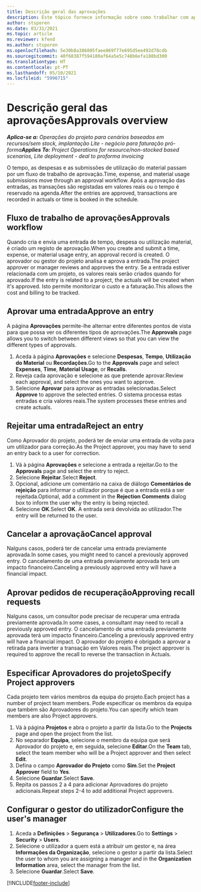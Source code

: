 ```yaml
---
title: Descrição geral das aprovações
description: Este tópico fornece informação sobre como trabalhar com aprovações no Project Operations.
author: stsporen
ms.date: 03/31/2021
ms.topic: article
ms.reviewer: kfend
ms.author: stsporen
ms.openlocfilehash: 5e30b8a386805faee869f77e695d5ee492d78cdb
ms.sourcegitcommit: 40f68387f594180af64a5e5c748b6efa188bd300
ms.translationtype: HT
ms.contentlocale: pt-PT
ms.lasthandoff: 05/10/2021
ms.locfileid: "5996715"
---
```

# <a name="approvals-overview"></a><span data-ttu-id="06222-103">Descrição geral das aprovações</span><span class="sxs-lookup"><span data-stu-id="06222-103">Approvals overview</span></span>

<span data-ttu-id="06222-104">_**Aplica-se a:** Operações do projeto para cenários baseados em recursos/sem stock, implantação Lite - negócio para faturação pró-forma_</span><span class="sxs-lookup"><span data-stu-id="06222-104">_**Applies To:** Project Operations for resource/non-stocked based scenarios, Lite deployment - deal to proforma invoicing_</span></span>

<span data-ttu-id="06222-105">O tempo, as despesas e as submissões de utilização do material passam por um fluxo de trabalho de aprovação.</span><span class="sxs-lookup"><span data-stu-id="06222-105">Time, expense, and material usage submissions move through an approval workflow.</span></span> <span data-ttu-id="06222-106">Após a aprovação das entradas, as transações são registadas em valores reais ou o tempo é reservado na agenda.</span><span class="sxs-lookup"><span data-stu-id="06222-106">After the entries are approved, transactions are recorded in actuals or time is booked in the schedule.</span></span>

## <a name="approvals-workflow"></a><span data-ttu-id="06222-107">Fluxo de trabalho de aprovações</span><span class="sxs-lookup"><span data-stu-id="06222-107">Approvals workflow</span></span>
<span data-ttu-id="06222-108">Quando cria e envia uma entrada de tempo, despesa ou utilização material, é criado um registo de aprovação.</span><span class="sxs-lookup"><span data-stu-id="06222-108">When you create and submit a time, expense, or material usage entry, an approval record is created.</span></span> <span data-ttu-id="06222-109">O aprovador ou gestor do projeto analisa e aprova a entrada.</span><span class="sxs-lookup"><span data-stu-id="06222-109">The project approver or manager reviews and approves the entry.</span></span> <span data-ttu-id="06222-110">Se a entrada estiver relacionada com um projeto, os valores reais serão criados quando for aprovado.</span><span class="sxs-lookup"><span data-stu-id="06222-110">If the entry is related to a project, the actuals will be created when it's approved.</span></span> <span data-ttu-id="06222-111">Isto permite monitorizar o custo e a faturação.</span><span class="sxs-lookup"><span data-stu-id="06222-111">This allows the cost and billing to be tracked.</span></span>

## <a name="approve-an-entry"></a><span data-ttu-id="06222-112">Aprovar uma entrada</span><span class="sxs-lookup"><span data-stu-id="06222-112">Approve an entry</span></span>
<span data-ttu-id="06222-113">A página **Aprovações** permite-lhe alternar entre diferentes pontos de vista para que possa ver os diferentes tipos de aprovações.</span><span class="sxs-lookup"><span data-stu-id="06222-113">The **Approvals** page allows you to switch between different views so that you can view the different types of approvals.</span></span>
  
1. <span data-ttu-id="06222-114">Aceda à página **Aprovações** e selecione **Despesas**, **Tempo**, **Utilização do Material** ou **Recordações**.</span><span class="sxs-lookup"><span data-stu-id="06222-114">Go to the **Approvals** page and select **Expenses**, **Time**, **Material Usage**, or **Recalls**.</span></span>
2. <span data-ttu-id="06222-115">Reveja cada aprovação e selecione as que pretende aprovar.</span><span class="sxs-lookup"><span data-stu-id="06222-115">Review each approval, and select the ones you want to approve.</span></span>
3. <span data-ttu-id="06222-116">Selecione **Aprovar** para aprovar as entradas selecionadas.</span><span class="sxs-lookup"><span data-stu-id="06222-116">Select **Approve** to approve the selected entries.</span></span>
<span data-ttu-id="06222-117">O sistema processa estas entradas e cria valores reais.</span><span class="sxs-lookup"><span data-stu-id="06222-117">The system processes these entries and create actuals.</span></span>

## <a name="reject-an-entry"></a><span data-ttu-id="06222-118">Rejeitar uma entrada</span><span class="sxs-lookup"><span data-stu-id="06222-118">Reject an entry</span></span>
<span data-ttu-id="06222-119">Como Aprovador do projeto, poderá ter de enviar uma entrada de volta para um utilizador para correção.</span><span class="sxs-lookup"><span data-stu-id="06222-119">As the Project approver, you may have to send an entry back to a user for correction.</span></span>
  
1. <span data-ttu-id="06222-120">Vá à página **Aprovações** e selecione a entrada a rejeitar.</span><span class="sxs-lookup"><span data-stu-id="06222-120">Go to the **Approvals** page and select the entry to reject.</span></span> 
2. <span data-ttu-id="06222-121">Selecione **Rejeitar**.</span><span class="sxs-lookup"><span data-stu-id="06222-121">Select **Reject**.</span></span>
3. <span data-ttu-id="06222-122">Opcional, adicione um comentário na caixa de diálogo **Comentários de rejeição** para informar o utilizador porque é que a entrada está a ser rejeitada.</span><span class="sxs-lookup"><span data-stu-id="06222-122">Optional, add a comment in the **Rejection Comments** dialog box to inform the user why the entry is being rejected.</span></span>
4. <span data-ttu-id="06222-123">Selecione **OK**.</span><span class="sxs-lookup"><span data-stu-id="06222-123">Select **OK**.</span></span> <span data-ttu-id="06222-124">A entrada será devolvida ao utilizador.</span><span class="sxs-lookup"><span data-stu-id="06222-124">The entry will be returned to the user.</span></span>
  
## <a name="cancel-approval"></a><span data-ttu-id="06222-125">Cancelar a aprovação</span><span class="sxs-lookup"><span data-stu-id="06222-125">Cancel approval</span></span>
<span data-ttu-id="06222-126">Nalguns casos, poderá ter de cancelar uma entrada previamente aprovada.</span><span class="sxs-lookup"><span data-stu-id="06222-126">In some cases, you might need to cancel a previously approved entry.</span></span> <span data-ttu-id="06222-127">O cancelamento de uma entrada previamente aprovada terá um impacto financeiro.</span><span class="sxs-lookup"><span data-stu-id="06222-127">Canceling a previously approved entry will have a financial impact.</span></span> 

## <a name="approving-recall-requests"></a><span data-ttu-id="06222-128">Aprovar pedidos de recuperação</span><span class="sxs-lookup"><span data-stu-id="06222-128">Approving recall requests</span></span>
<span data-ttu-id="06222-129">Nalguns casos, um consultor pode precisar de recuperar uma entrada previamente aprovada.</span><span class="sxs-lookup"><span data-stu-id="06222-129">In some cases, a consultant may need to recall a previously approved entry.</span></span> <span data-ttu-id="06222-130">O cancelamento de uma entrada previamente aprovada terá um impacto financeiro.</span><span class="sxs-lookup"><span data-stu-id="06222-130">Canceling a previously approved entry will have a financial impact.</span></span> <span data-ttu-id="06222-131">O aprovador do projeto é obrigado a aprovar a retirada para inverter a transação em Valores reais.</span><span class="sxs-lookup"><span data-stu-id="06222-131">The project approver is required to approve the recall to reverse the transaction in Actuals.</span></span>

## <a name="specify-project-approvers"></a><span data-ttu-id="06222-132">Especificar Aprovadores do projeto</span><span class="sxs-lookup"><span data-stu-id="06222-132">Specify Project approvers</span></span>
<span data-ttu-id="06222-133">Cada projeto tem vários membros da equipa do projeto.</span><span class="sxs-lookup"><span data-stu-id="06222-133">Each project has a number of project team members.</span></span> <span data-ttu-id="06222-134">Pode especificar os membros da equipa que também são Aprovadores do projeto.</span><span class="sxs-lookup"><span data-stu-id="06222-134">You can specify which team members are also Project approvers.</span></span>

1. <span data-ttu-id="06222-135">Vá à página **Projetos** e abra o projeto a partir da lista.</span><span class="sxs-lookup"><span data-stu-id="06222-135">Go to the **Projects** page and open the project from the list.</span></span>
2. <span data-ttu-id="06222-136">No separador **Equipa**, selecione o membro da equipa que será Aprovador do projeto e, em seguida, selecione **Editar**.</span><span class="sxs-lookup"><span data-stu-id="06222-136">On the **Team** tab, select the team member who will be a Project approver and then select **Edit**.</span></span>
3. <span data-ttu-id="06222-137">Defina o campo **Aprovador do Projeto** como **Sim**.</span><span class="sxs-lookup"><span data-stu-id="06222-137">Set the **Project Approver** field to **Yes**.</span></span>
4. <span data-ttu-id="06222-138">Selecione **Guardar**.</span><span class="sxs-lookup"><span data-stu-id="06222-138">Select **Save**.</span></span>
5. <span data-ttu-id="06222-139">Repita os passos 2 a 4 para adicionar Aprovadores do projeto adicionais.</span><span class="sxs-lookup"><span data-stu-id="06222-139">Repeat steps 2-4 to add additional Project approvers.</span></span>

## <a name="configure-the-users-manager"></a><span data-ttu-id="06222-140">Configurar o gestor do utilizador</span><span class="sxs-lookup"><span data-stu-id="06222-140">Configure the user's manager</span></span>

1. <span data-ttu-id="06222-141">Aceda a **Definições** > **Segurança** > **Utilizadores**.</span><span class="sxs-lookup"><span data-stu-id="06222-141">Go to **Settings** > **Security** > **Users**.</span></span>
2. <span data-ttu-id="06222-142">Selecione o utilizador a quem está a atribuir um gestor e, na área **Informações da Organização**, selecione o gestor a partir da lista.</span><span class="sxs-lookup"><span data-stu-id="06222-142">Select the user to whom you are assigning a manager and in the **Organization Information** area, select the manager from the list.</span></span> 
3. <span data-ttu-id="06222-143">Selecione **Guardar**.</span><span class="sxs-lookup"><span data-stu-id="06222-143">Select **Save**.</span></span>




[!INCLUDE[footer-include](../includes/footer-banner.md)]
